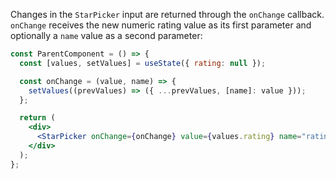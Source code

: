 Changes in the `StarPicker` input are returned through the `onChange` callback. `onChange` receives the new numeric rating value as its first parameter and optionally a `name` value as a second parameter:

```jsx static
const ParentComponent = () => {
  const [values, setValues] = useState({ rating: null });

  const onChange = (value, name) => {
    setValues((prevValues) => ({ ...prevValues, [name]: value }));
  };

  return (
    <div>
      <StarPicker onChange={onChange} value={values.rating} name="rating" />
    </div>
  );
};
```
